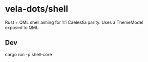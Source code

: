 # vela-dots/shell
Rust + QML shell aiming for 1:1 Caelestia parity. Uses a ThemeModel exposed to QML.

## Dev
cargo run -p shell-core
